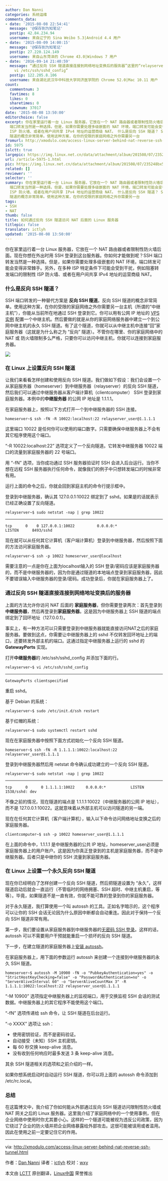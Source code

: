 ```yaml
---
author: Dan Nanni
categories: 系统运维
comments_data:
- date: '2015-08-08 22:54:41'
  message: '@保存到为知笔记'
  postip: 42.84.234.94
  username: 来自辽宁的 Sina Weibo 5.3|Android 4.4 用户
- date: '2015-08-09 14:00:15'
  message: '@保存到为知笔记'
  postip: 27.220.124.149
  username: 来自山东菏泽的 Chrome 43.0|Windows 7 用户
- date: '2016-09-14 21:40:59'
  message: “通过反向 SSH 隧道直接连接到网络地址变换后的服务器”这里的“relayserver~$ vi /etc/ssh/sshd_conf”有误，sshd_config才是有效的，即：“relayserver~$
    vi /etc/ssh/sshd_config”
  postip: 122.205.8.106
  username: 来自湖北武汉华中科技大学同济医学院的 Chrome 52.0|Mac 10.11 用户
count:
  commentnum: 3
  favtimes: 8
  likes: 0
  sharetimes: 0
  viewnum: 37017
date: '2015-08-08 13:50:00'
editorchoice: false
excerpt: 你在家里运行着一台 Linux 服务器，它放在一个 NAT 路由器或者限制性防火墙后面。现在你想在外出时用 SSH 登录到这台服务器。你如何才能做到呢？SSH
  端口转发当然是一种选择。但是，如果你需要处理多级嵌套的 NAT 环境，端口转发可能会变得非常棘手。另外，在多种 ISP 特定条件下可能会受到干扰，例如阻塞转发端口的限制性
  ISP 防火墙、或者在用户间共享 IPv4 地址的运营商级 NAT。 什么是反向 SSH 隧道？ SSH 端口转发的一种替代方案是 反向 SSH 隧道。反向 SSH
  隧道的概念非常简单。使用这种方案，在你的受限的家庭网络之外你需要另一台
fromurl: http://xmodulo.com/access-linux-server-behind-nat-reverse-ssh-tunnel.html
id: 5975
islctt: true
largepic: https://img.linux.net.cn/data/attachment/album/201508/07/235248bx5kxx52gg8yyty4.jpg
url: /article-5975-1.html
pic: https://img.linux.net.cn/data/attachment/album/201508/07/235248bx5kxx52gg8yyty4.jpg.thumb.jpg
related: []
reviewer: ''
selector: ''
summary: 你在家里运行着一台 Linux 服务器，它放在一个 NAT 路由器或者限制性防火墙后面。现在你想在外出时用 SSH 登录到这台服务器。你如何才能做到呢？SSH
  端口转发当然是一种选择。但是，如果你需要处理多级嵌套的 NAT 环境，端口转发可能会变得非常棘手。另外，在多种 ISP 特定条件下可能会受到干扰，例如阻塞转发端口的限制性
  ISP 防火墙、或者在用户间共享 IPv4 地址的运营商级 NAT。 什么是反向 SSH 隧道？ SSH 端口转发的一种替代方案是 反向 SSH 隧道。反向 SSH
  隧道的概念非常简单。使用这种方案，在你的受限的家庭网络之外你需要另一台
tags:
- SSH
- NAT
thumb: false
title: 如何通过反向 SSH 隧道访问 NAT 后面的 Linux 服务器
titlepic: false
translator: ictlyh
updated: '2015-08-08 13:50:00'
---
```


你在家里运行着一台 Linux 服务器，它放在一个 NAT 路由器或者限制性防火墙后面。现在你想在外出时用 SSH 登录到这台服务器。你如何才能做到呢？SSH 端口转发当然是一种选择。但是，如果你需要处理多级嵌套的 NAT 环境，端口转发可能会变得非常棘手。另外，在多种 ISP 特定条件下可能会受到干扰，例如阻塞转发端口的限制性 ISP 防火墙、或者在用户间共享 IPv4 地址的运营商级 NAT。


### 什么是反向 SSH 隧道？


SSH 端口转发的一种替代方案是 **反向 SSH 隧道**。反向 SSH 隧道的概念非常简单。使用这种方案，在你的受限的家庭网络之外你需要另一台主机（所谓的“中继主机”），你能从当前所在地通过 SSH 登录到它。你可以用有公网 IP 地址的 [VPS 实例](http://xmodulo.com/go/digitalocean) 配置一个中继主机。然后要做的就是从你的家庭网络服务器中建立一个到公网中继主机的永久 SSH 隧道。有了这个隧道，你就可以从中继主机中连接“回”家庭服务器（这就是为什么称之为 “反向” 隧道）。不管你在哪里、你的家庭网络中的 NAT 或 防火墙限制多么严格，只要你可以访问中继主机，你就可以连接到家庭服务器。


![](/data/attachment/album/201508/07/235248bx5kxx52gg8yyty4.jpg)


### 在 Linux 上设置反向 SSH 隧道


让我们来看看怎样创建和使用反向 SSH 隧道。我们做如下假设：我们会设置一个从家庭服务器（homeserver）到中继服务器（relayserver）的反向 SSH 隧道，然后我们可以通过中继服务器从客户端计算机（clientcomputer） SSH 登录到家庭服务器。本例中的**中继服务器** 的公网 IP 地址是 1.1.1.1。


在家庭服务器上，按照以下方式打开一个到中继服务器的 SSH 连接。



```
homeserver~$ ssh -fN -R 10022:localhost:22 relayserver_user@1.1.1.1

```

这里端口 10022 是任何你可以使用的端口数字。只需要确保中继服务器上不会有其它程序使用这个端口。


“-R 10022:localhost:22” 选项定义了一个反向隧道。它转发中继服务器 10022 端口的流量到家庭服务器的 22 号端口。


用 “-fN” 选项，当你成功通过 SSH 服务器验证时 SSH 会进入后台运行。当你不想在远程 SSH 服务器执行任何命令，就像我们的例子中只想转发端口的时候非常有用。


运行上面的命令之后，你就会回到家庭主机的命令行提示框中。


登录到中继服务器，确认其 127.0.0.1:10022 绑定到了 sshd。如果是的话就表示已经正确设置了反向隧道。



```
relayserver~$ sudo netstat -nap | grep 10022

```



---



```
tcp      0    0 127.0.0.1:10022          0.0.0.0:*               LISTEN      8493/sshd           

```

现在就可以从任何其它计算机（客户端计算机）登录到中继服务器，然后按照下面的方法访问家庭服务器。



```
relayserver~$ ssh -p 10022 homeserver_user@localhost

```

需要注意的一点是你在上面为localhost输入的 SSH 登录/密码应该是家庭服务器的，而不是中继服务器的，因为你是通过隧道的本地端点登录到家庭服务器，因此不要错误输入中继服务器的登录/密码。成功登录后，你就在家庭服务器上了。


### 通过反向 SSH 隧道直接连接到网络地址变换后的服务器


上面的方法允许你访问 NAT 后面的 **家庭服务器**，但你需要登录两次：首先登录到 **中继服务器**，然后再登录到**家庭服务器**。这是因为中继服务器上 SSH 隧道的端点绑定到了回环地址（127.0.0.1）。


事实上，有一种方法可以只需要登录到中继服务器就能直接访问NAT之后的家庭服务器。要做到这点，你需要让中继服务器上的 sshd 不仅转发回环地址上的端口，还要转发外部主机的端口。这通过指定中继服务器上运行的 sshd 的 **GatewayPorts** 实现。


打开**中继服务器**的 /etc/ssh/sshd\_config 并添加下面的行。



```
relayserver~$ vi /etc/ssh/sshd_config

```



---



```
GatewayPorts clientspecified

```

重启 sshd。


基于 Debian 的系统：



```
relayserver~$ sudo /etc/init.d/ssh restart

```

基于红帽的系统：



```
relayserver~$ sudo systemctl restart sshd

```

现在在家庭服务器中按照下面方式初始化一个反向 SSH 隧道。



```
homeserver~$ ssh -fN -R 1.1.1.1:10022:localhost:22 relayserver_user@1.1.1.1

```

登录到中继服务器然后用 netstat 命令确认成功建立的一个反向 SSH 隧道。



```
relayserver~$ sudo netstat -nap | grep 10022

```



---



```
tcp      0      0 1.1.1.1:10022     0.0.0.0:*           LISTEN      1538/sshd: dev  

```

不像之前的情况，现在隧道的端点是 1.1.1.1:10022（中继服务器的公网 IP 地址），而不是 127.0.0.1:10022。这就意味着从外部主机可以访问隧道的另一端。


现在在任何其它计算机（客户端计算机），输入以下命令访问网络地址变换之后的家庭服务器。



```
clientcomputer~$ ssh -p 10022 homeserver_user@1.1.1.1

```

在上面的命令中，1.1.1.1 是中继服务器的公共 IP 地址，homeserver\_user必须是家庭服务器上的用户账户。这是因为你真正登录到的主机是家庭服务器，而不是中继服务器。后者只是中继你的 SSH 流量到家庭服务器。


### 在 Linux 上设置一个永久反向 SSH 隧道


现在你已经明白了怎样创建一个反向 SSH 隧道，然后把隧道设置为 “永久”，这样隧道启动后就会一直运行（不管临时的网络拥塞、SSH 超时、中继主机重启，等等）。毕竟，如果隧道不是一直有效，你就不能可靠的登录到你的家庭服务器。


对于永久隧道，我打算使用一个叫 autossh 的工具。正如名字暗示的，这个程序可以让你的 SSH 会话无论因为什么原因中断都会自动重连。因此对于保持一个反向 SSH 隧道非常有用。


第一步，我们要设置从家庭服务器到中继服务器的[无密码 SSH 登录](/article-5444-1.html)。这样的话，autossh 可以不需要用户干预就能重启一个损坏的反向 SSH 隧道。


下一步，在建立隧道的家庭服务器上[安装 autossh](/article-5459-1.html)。


在家庭服务器上，用下面的参数运行 autossh 来创建一个连接到中继服务器的永久 SSH 隧道。



```
homeserver~$ autossh -M 10900 -fN -o "PubkeyAuthentication=yes" -o "StrictHostKeyChecking=false" -o "PasswordAuthentication=no" -o "ServerAliveInterval 60" -o "ServerAliveCountMax 3" -R 1.1.1.1:10022:localhost:22 relayserver_user@1.1.1.1

```

“-M 10900” 选项指定中继服务器上的监视端口，用于交换监视 SSH 会话的测试数据。中继服务器上的其它程序不能使用这个端口。


“-fN” 选项传递给 ssh 命令，让 SSH 隧道在后台运行。


“-o XXXX” 选项让 ssh：


* 使用密钥验证，而不是密码验证。
* 自动接受（未知）SSH 主机密钥。
* 每 60 秒交换 keep-alive 消息。
* 没有收到任何响应时最多发送 3 条 keep-alive 消息。


其余 SSH 隧道相关的选项和之前介绍的一样。


如果你想系统启动时自动运行 SSH 隧道，你可以将上面的 autossh 命令添加到 /etc/rc.local。


### 总结


在这篇博文中，我介绍了你如何能从外部通过反向 SSH 隧道访问限制性防火墙或 NAT 网关之后的 Linux 服务器。这里我介绍了家庭网络中的一个使用事例，但在企业网络中使用时你尤其要小心。这样的一个隧道可能被视为违反公司政策，因为它绕过了企业的防火墙并把企业网络暴露给外部攻击。这很可能被误用或者滥用。因此在使用之前一定要记住它的作用。




---


via: <http://xmodulo.com/access-linux-server-behind-nat-reverse-ssh-tunnel.html>


作者：[Dan Nanni](http://xmodulo.com/author/nanni) 译者：[ictlyh](https://github.com/ictlyh) 校对：[wxy](https://github.com/wxy)


本文由 [LCTT](https://github.com/LCTT/TranslateProject) 原创翻译，[Linux中国](http://linux.cn/) 荣誉推出